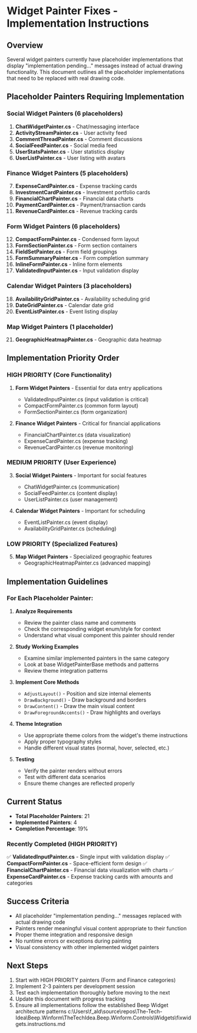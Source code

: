# Widget Painter Fixes - Implementation Instructions

## Overview
Several widget painters currently have placeholder implementations that display "implementation pending..." messages instead of actual drawing functionality. This document outlines all the placeholder implementations that need to be replaced with real drawing code.

## Placeholder Painters Requiring Implementation

### Social Widget Painters (6 placeholders)
1. **ChatWidgetPainter.cs** - Chat/messaging interface
2. **ActivityStreamPainter.cs** - User activity feed
3. **CommentThreadPainter.cs** - Comment discussions
4. **SocialFeedPainter.cs** - Social media feed
5. **UserStatsPainter.cs** - User statistics display
6. **UserListPainter.cs** - User listing with avatars

### Finance Widget Painters (5 placeholders)
7. **ExpenseCardPainter.cs** - Expense tracking cards
8. **InvestmentCardPainter.cs** - Investment portfolio cards
9. **FinancialChartPainter.cs** - Financial data charts
10. **PaymentCardPainter.cs** - Payment/transaction cards
11. **RevenueCardPainter.cs** - Revenue tracking cards

### Form Widget Painters (6 placeholders)
12. **CompactFormPainter.cs** - Condensed form layout
13. **FormSectionPainter.cs** - Form section containers
14. **FieldSetPainter.cs** - Form field groupings
15. **FormSummaryPainter.cs** - Form completion summary
16. **InlineFormPainter.cs** - Inline form elements
17. **ValidatedInputPainter.cs** - Input validation display

### Calendar Widget Painters (3 placeholders)
18. **AvailabilityGridPainter.cs** - Availability scheduling grid
19. **DateGridPainter.cs** - Calendar date grid
20. **EventListPainter.cs** - Event listing display

### Map Widget Painters (1 placeholder)
21. **GeographicHeatmapPainter.cs** - Geographic data heatmap

## Implementation Priority Order

### HIGH PRIORITY (Core Functionality)
1. **Form Widget Painters** - Essential for data entry applications
   - ValidatedInputPainter.cs (input validation is critical)
   - CompactFormPainter.cs (common form layout)
   - FormSectionPainter.cs (form organization)

2. **Finance Widget Painters** - Critical for financial applications
   - FinancialChartPainter.cs (data visualization)
   - ExpenseCardPainter.cs (expense tracking)
   - RevenueCardPainter.cs (revenue monitoring)

### MEDIUM PRIORITY (User Experience)
3. **Social Widget Painters** - Important for social features
   - ChatWidgetPainter.cs (communication)
   - SocialFeedPainter.cs (content display)
   - UserListPainter.cs (user management)

4. **Calendar Widget Painters** - Important for scheduling
   - EventListPainter.cs (event display)
   - AvailabilityGridPainter.cs (scheduling)

### LOW PRIORITY (Specialized Features)
5. **Map Widget Painters** - Specialized geographic features
   - GeographicHeatmapPainter.cs (advanced mapping)

## Implementation Guidelines

### For Each Placeholder Painter:

1. **Analyze Requirements**
   - Review the painter class name and comments
   - Check the corresponding widget enum/style for context
   - Understand what visual component this painter should render

2. **Study Working Examples**
   - Examine similar implemented painters in the same category
   - Look at base WidgetPainterBase methods and patterns
   - Review theme integration patterns

3. **Implement Core Methods**
   - `AdjustLayout()` - Position and size internal elements
   - `DrawBackground()` - Draw background and borders
   - `DrawContent()` - Draw the main visual content
   - `DrawForegroundAccents()` - Draw highlights and overlays

4. **Theme Integration**
   - Use appropriate theme colors from the widget's theme instructions
   - Apply proper typography styles
   - Handle different visual states (normal, hover, selected, etc.)

5. **Testing**
   - Verify the painter renders without errors
   - Test with different data scenarios
   - Ensure theme changes are reflected properly

## Current Status
- **Total Placeholder Painters**: 21
- **Implemented Painters**: 4
- **Completion Percentage**: 19%

### Recently Completed (HIGH PRIORITY)
✅ **ValidatedInputPainter.cs** - Single input with validation display
✅ **CompactFormPainter.cs** - Space-efficient form design
✅ **FinancialChartPainter.cs** - Financial data visualization with charts
✅ **ExpenseCardPainter.cs** - Expense tracking cards with amounts and categories

## Success Criteria
- All placeholder "implementation pending..." messages replaced with actual drawing code
- Painters render meaningful visual content appropriate to their function
- Proper theme integration and responsive design
- No runtime errors or exceptions during painting
- Visual consistency with other implemented widget painters

## Next Steps
1. Start with HIGH PRIORITY painters (Form and Finance categories)
2. Implement 2-3 painters per development session
3. Test each implementation thoroughly before moving to the next
4. Update this document with progress tracking
5. Ensure all implementations follow the established Beep Widget architecture patterns</content>
<parameter name="filePath">c:\Users\f_ald\source\repos\The-Tech-Idea\Beep.Winform\TheTechIdea.Beep.Winform.Controls\Widgets\fixwidgets.instructions.md